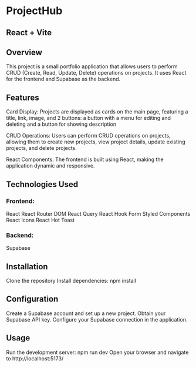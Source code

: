 # ProjectHub

## React + Vite

## Overview

This project is a small portfolio application that allows users to perform CRUD (Create, Read, Update, Delete) operations on projects. It uses React for the frontend and Supabase as the backend.

## Features

Card Display: Projects are displayed as cards on the main page, featuring a title, link, image, and 2 buttons: a button with a menu for editing and deleting and a button for showing description

CRUD Operations: Users can perform CRUD operations on projects, allowing them to create new projects, view project details, update existing projects, and delete projects.

React Components: The frontend is built using React, making the application dynamic and responsive.

## Technologies Used

### Frontend:

React
React Router DOM
React Query
React Hook Form
Styled Components
React Icons
React Hot Toast

### Backend:

Supabase

## Installation

Clone the repository
Install dependencies: npm install

## Configuration

Create a Supabase account and set up a new project.
Obtain your Supabase API key.
Configure your Supabase connection in the application.

## Usage

Run the development server: npm run dev
Open your browser and navigate to http://localhost:5173/
